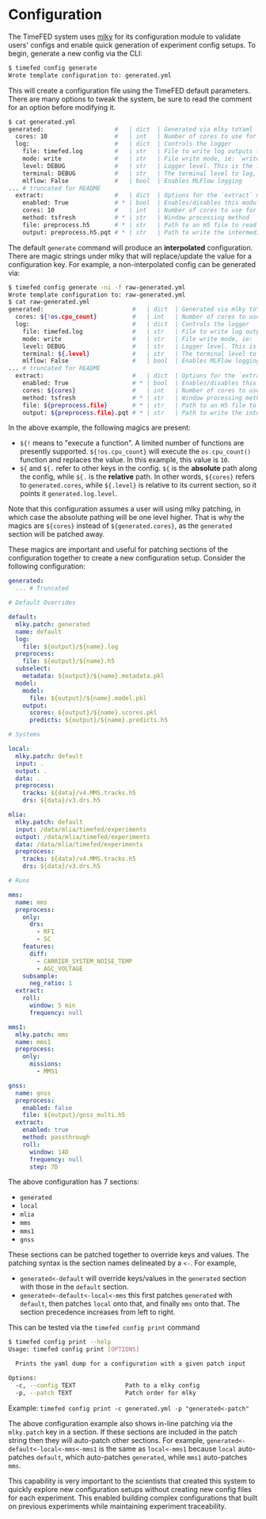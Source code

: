 # Configuration

The TimeFED system uses [mlky](https://jammont.github.io/mlky/) for its configuration module to validate users' configs and enable quick generation of experiment config setups. To begin, generate a new config via the CLI:

```bash
$ timefed config generate
Wrote template configuration to: generated.yml
```

This will create a configuration file using the TimeFED default parameters. There are many options to tweak the system, be sure to read the comment for an option before modifying it.

```bash
$ cat generated.yml
generated:                    #   | dict  | Generated via mlky toYaml
  cores: 10                   #   | int   | Number of cores to use for multiprocessing
  log:                        #   | dict  | Controls the logger
    file: timefed.log         #   | str   | File to write log outputs to. Omit to not write to file
    mode: write               #   | str   | File write mode, ie: `write` = overwite the file, `append` = append to existing
    level: DEBUG              #   | str   | Logger level. This is the level that will write to file if enabled
    terminal: DEBUG           #   | str   | The terminal level to log, ie. logger level to write to terminal. This can be different than the file level
    mlflow: False             #   | bool  | Enables MLFlow logging
... # truncated for README
  extract:                    #   | dict  | Options for the `extract` module
    enabled: True             # * | bool  | Enables/disables this module in a pipeline execution
    cores: 10                 #   | int   | Number of cores to use for the extract module
    method: tsfresh           # * | str   | Window processing method
    file: preprocess.h5       # * | str   | Path to an H5 file to read from / write to
    output: preprocess.h5.pqt # * | str   | Path to write the intermediary data products of the extract script
```

The default `generate` command will produce an **interpolated** configuration. There are magic strings under mlky that will replace/update the value for a configuration key. For example, a non-interpolated config can be generated via:

```bash
$ timefed config generate -ni -f raw-generated.yml
Wrote template configuration to: raw-generated.yml
$ cat raw-generated.yml
generated:                         #   | dict  | Generated via mlky toYaml
  cores: ${!os.cpu_count}          #   | int   | Number of cores to use for multiprocessing
  log:                             #   | dict  | Controls the logger
    file: timefed.log              #   | str   | File to write log outputs to. Omit to not write to file
    mode: write                    #   | str   | File write mode, ie: `write` = overwite the file, `append` = append to existing
    level: DEBUG                   #   | str   | Logger level. This is the level that will write to file if enabled
    terminal: ${.level}            #   | str   | The terminal level to log, ie. logger level to write to terminal. This can be different than the file level
    mlflow: False                  #   | bool  | Enables MLFlow logging
... # truncated for README
  extract:                         #   | dict  | Options for the `extract` module
    enabled: True                  # * | bool  | Enables/disables this module in a pipeline execution
    cores: ${cores}                #   | int   | Number of cores to use for the extract module
    method: tsfresh                # * | str   | Window processing method
    file: ${preprocess.file}       # * | str   | Path to an H5 file to read from / write to
    output: ${preprocess.file}.pqt # * | str   | Path to write the intermediary data products of the extract script
```

In the above example, the following magics are present:

- `${!` means to "execute a function". A limited number of functions are presently supported. `${!os.cpu_count}` will execute the `os.cpu_count()` function and replaces the value. In this example, this value is `10`.
- `${` and `${.` refer to other keys in the config. `${` is the **absolute** path along the config, while `${.` is the **relative** path. In other words, `${cores}` refers to `generated.cores`, while `${.level}` is relative to its current section, so it points it `generated.log.level`.

Note that this configuration assumes a user will using mlky patching, in which case the absolute pathing will be one level higher. That is why the magics are `${cores}` instead of `${generated.cores}`, as the `generated` section will be patched away.

These magics are important and useful for patching sections of the configuration together to create a new configuration setup. Consider the following configuration:

```yaml
generated:
  ... # Truncated

# Default Overrides

default:
  mlky.patch: generated
  name: default
  log:
    file: ${output}/${name}.log
  preprocess:
    file: ${output}/${name}.h5
  subselect:
    metadata: ${output}/${name}.metadata.pkl
  model:
    model:
      file: ${output}/${name}.model.pkl
    output:
      scores: ${output}/${name}.scores.pkl
      predicts: ${output}/${name}.predicts.h5

# Systems

local:
  mlky.patch: default
  input: .
  output: .
  data: .
  preprocess:
    tracks: ${data}/v4.MMS.tracks.h5
    drs: ${data}/v3.drs.h5

mlia:
  mlky.patch: default
  input: /data/mlia/timefed/experiments
  output: /data/mlia/timefed/experiments
  data: /data/mlia/timefed/experiments
  preprocess:
    tracks: ${data}/v4.MMS.tracks.h5
    drs: ${data}/v3.drs.h5

# Runs

mms:
  name: mms
  preprocess:
    only:
      drs:
        - RFI
        - SC
    features:
      diff:
        - CARRIER_SYSTEM_NOISE_TEMP
        - AGC_VOLTAGE
    subsample:
      neg_ratio: 1
  extract:
    roll:
      window: 5 min
      frequency: null

mms1:
  mlky.patch: mms
  name: mms1
  preprocess:
    only:
      missions:
        - MMS1

gnss:
  name: gnss
  preprocess:
    enabled: false
    file: ${output}/gnss_multi.h5
  extract:
    enabled: true
    method: passthrough
    roll:
      window: 14D
      frequency: null
      step: 7D
```

The above configuration has 7 sections:
  - `generated`
  - `local`
  - `mlia`
  - `mms`
  - `mms1`
  - `gnss`

These sections can be patched together to override keys and values. The patching syntax is the section names delineated by a `<-`. For example,

- `generated<-default` will override keys/values in the `generated` section with those in the `default` section.
- `generated<-default<-local<-mms` this first patches `generated` with `default`, then patches `local` onto that, and finally `mms` onto that. The section precedence increases from left to right.

This can be tested via the `timefed config print` command

```bash
$ timefed config print --help
Usage: timefed config print [OPTIONS]

  Prints the yaml dump for a configuration with a given patch input

Options:
  -c, --config TEXT              Path to a mlky config
  -p, --patch TEXT               Patch order for mlky
```

Example: `timefed config print -c generated.yml -p "generated<-patch"`

The above configuration example also shows in-line patching via the `mlky.patch` key in a section. If these sections are included in the patch string then they will auto-patch other sections. For example, `generated<-default<-local<-mms<-mms1` is the same as `local<-mms1` because `local` auto-patches `default`, which auto-patches `generated`, while `mms1` auto-patches `mms`.

This capability is very important to the scientists that created this system to quickly explore new configuration setups without creating new config files for each experiment. This enabled building complex configurations that built on previous experiments while maintaining experiment traceability.
